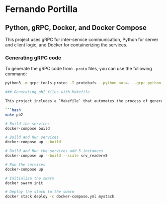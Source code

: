 # Fernando Portilla

## Python, gRPC, Docker, and Docker Compose

This project uses gRPC for inter-service communication, Python for server and client logic, and Docker for containerizing the services.

### Generating gRPC code

To generate the gRPC code from `.proto` files, you can use the following command:

````bash
python3 -m grpc_tools.protoc -I protobufs --python_out=. --grpc_python_out=. protobufs/sales_records.proto

### Generating pb2 files with Makefile

This project includes a `Makefile` that automates the process of generating the `pb2` files from the `.proto` files. To use it, simply run the following command:

```bash
make pb2

# Build the services
docker-compose build

# Build and Run services
docker-compose up --build

# Build and Run the services add 5 instances
docker-compose up --build --scale srv_reader=5

# Run the services
docker-compose up

# Initialize the swarm
docker swarm init

# Deploy the stack to the swarm
docker stack deploy -c docker-compose.yml mystack
````
